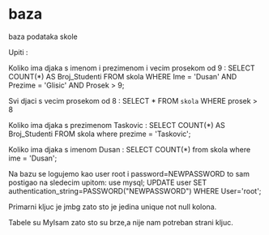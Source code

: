 # baza
baza podataka skole

Upiti :

Koliko ima djaka s imenom i prezimenom i vecim prosekom od 9 :
SELECT COUNT(*) AS Broj_Studenti
FROM skola
WHERE Ime = 'Dusan' AND Prezime = 'Glisic' AND Prosek > 9;

Svi djaci s vecim prosekom od 8 :
SELECT * FROM `skola` WHERE prosek > 8

Koliko ima djaka s prezimenom Taskovic :
SELECT COUNT(*) AS Broj_Studenti FROM skola where prezime = 'Taskovic';

Koliko ima djaka s imenom Dusan :
SELECT COUNT(*) from skola where ime = 'Dusan';

Na bazu se logujemo kao user root i password=NEWPASSWORD to sam postigao na sledecim upitom:
use mysql;
UPDATE user SET authentication_string=PASSWORD("NEWPASSWORD") WHERE User='root';

Primarni kljuc je jmbg zato sto je jedina unique not null kolona.

Tabele su MyIsam zato sto su brze,a nije nam potreban strani kljuc.
